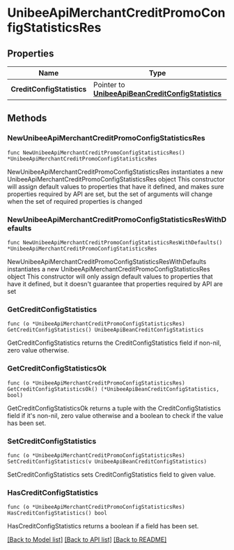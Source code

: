 # UnibeeApiMerchantCreditPromoConfigStatisticsRes

## Properties

Name | Type | Description | Notes
------------ | ------------- | ------------- | -------------
**CreditConfigStatistics** | Pointer to [**UnibeeApiBeanCreditConfigStatistics**](UnibeeApiBeanCreditConfigStatistics.md) |  | [optional] 

## Methods

### NewUnibeeApiMerchantCreditPromoConfigStatisticsRes

`func NewUnibeeApiMerchantCreditPromoConfigStatisticsRes() *UnibeeApiMerchantCreditPromoConfigStatisticsRes`

NewUnibeeApiMerchantCreditPromoConfigStatisticsRes instantiates a new UnibeeApiMerchantCreditPromoConfigStatisticsRes object
This constructor will assign default values to properties that have it defined,
and makes sure properties required by API are set, but the set of arguments
will change when the set of required properties is changed

### NewUnibeeApiMerchantCreditPromoConfigStatisticsResWithDefaults

`func NewUnibeeApiMerchantCreditPromoConfigStatisticsResWithDefaults() *UnibeeApiMerchantCreditPromoConfigStatisticsRes`

NewUnibeeApiMerchantCreditPromoConfigStatisticsResWithDefaults instantiates a new UnibeeApiMerchantCreditPromoConfigStatisticsRes object
This constructor will only assign default values to properties that have it defined,
but it doesn't guarantee that properties required by API are set

### GetCreditConfigStatistics

`func (o *UnibeeApiMerchantCreditPromoConfigStatisticsRes) GetCreditConfigStatistics() UnibeeApiBeanCreditConfigStatistics`

GetCreditConfigStatistics returns the CreditConfigStatistics field if non-nil, zero value otherwise.

### GetCreditConfigStatisticsOk

`func (o *UnibeeApiMerchantCreditPromoConfigStatisticsRes) GetCreditConfigStatisticsOk() (*UnibeeApiBeanCreditConfigStatistics, bool)`

GetCreditConfigStatisticsOk returns a tuple with the CreditConfigStatistics field if it's non-nil, zero value otherwise
and a boolean to check if the value has been set.

### SetCreditConfigStatistics

`func (o *UnibeeApiMerchantCreditPromoConfigStatisticsRes) SetCreditConfigStatistics(v UnibeeApiBeanCreditConfigStatistics)`

SetCreditConfigStatistics sets CreditConfigStatistics field to given value.

### HasCreditConfigStatistics

`func (o *UnibeeApiMerchantCreditPromoConfigStatisticsRes) HasCreditConfigStatistics() bool`

HasCreditConfigStatistics returns a boolean if a field has been set.


[[Back to Model list]](../README.md#documentation-for-models) [[Back to API list]](../README.md#documentation-for-api-endpoints) [[Back to README]](../README.md)


